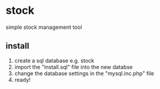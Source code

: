 # stock
simple stock management tool 

## install
1. create a sql database e.g. stock
2. import the "install.sql" file into the new databse
3. change the database settings in the "mysql.inc.php" file
4. ready!
